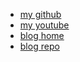 * [my github](https://github.com/dmalawey)
* [my youtube](https://www.youtube.com/@davidmalawey)
* [blog home](https://qr.net/dmblog)
* [blog repo](https://github.com/dmalawey/blog)
